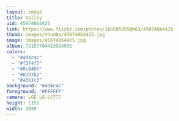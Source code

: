 ```yaml
---
layout: image
title: Valley
uid: 45874864425
link: https://www.flickr.com/photos/160685305@N03/45874864425
thumb: images/thumbs/45874864425.jpg
image: images/45874864425.jpg
album: 72157704413924931
colors: 
  - "#4d4c4c"
  - "#f3f4f7"
  - "#8c846f"
  - "#8797b2"
  - "#a5b1c3"
background: "#4d4c4c"
foreground: "#FFFFFF"
camera: LGE LG-LS777
height: 1152
width: 2048
---
```


